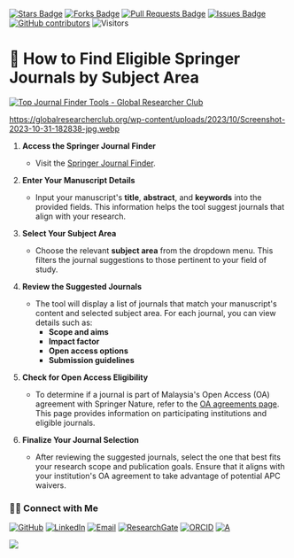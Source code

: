 <a href="https://github.com/drshahizan/short-course/stargazers"><img src="https://img.shields.io/github/stars/drshahizan/short-course" alt="Stars Badge"/></a>
<a href="https://github.com/drshahizan/short-course/network/members"><img src="https://img.shields.io/github/forks/drshahizan/short-course" alt="Forks Badge"/></a>
<a href="https://github.com/drshahizan/short-course/pulls"><img src="https://img.shields.io/github/issues-pr/drshahizan/short-course" alt="Pull Requests Badge"/></a>
<a href="https://github.com/drshahizan/short-course"><img src="https://img.shields.io/github/issues/drshahizan/short-course" alt="Issues Badge"/></a>
<a href="https://github.com/drshahizan/short-course/graphs/contributors"><img alt="GitHub contributors" src="https://img.shields.io/github/contributors/drshahizan/short-course?color=2b9348"></a>
![Visitors](https://api.visitorbadge.io/api/visitors?path=https%3A%2F%2Fgithub.com%2Fdrshahizan%2Fshort-course&labelColor=%23d9e3f0&countColor=%23697689&style=flat)

# 🧭 How to Find Eligible Springer Journals by Subject Area

[![Top Journal Finder Tools - Global Researcher Club](https://tse2.mm.bing.net/th?id=OIP.ecvixln1M7g1xVItZvXe-wHaFL\&pid=Api)](https://globalresearcherclub.org/top-journal-finder-tools/)

https://globalresearcherclub.org/wp-content/uploads/2023/10/Screenshot-2023-10-31-182838-jpg.webp
1. **Access the Springer Journal Finder**

   * Visit the [Springer Journal Finder](https://journalfinder.springer.com).

2. **Enter Your Manuscript Details**

   * Input your manuscript's **title**, **abstract**, and **keywords** into the provided fields. This information helps the tool suggest journals that align with your research.

3. **Select Your Subject Area**

   * Choose the relevant **subject area** from the dropdown menu. This filters the journal suggestions to those pertinent to your field of study.

4. **Review the Suggested Journals**

   * The tool will display a list of journals that match your manuscript's content and selected subject area. For each journal, you can view details such as:
     * **Scope and aims**
     * **Impact factor**
     * **Open access options**
     * **Submission guidelines**

5. **Check for Open Access Eligibility**

   * To determine if a journal is part of Malaysia's Open Access (OA) agreement with Springer Nature, refer to the [OA agreements page](https://www.springernature.com/gp/open-science/oa-agreements/malaysia). This page provides information on participating institutions and eligible journals.

6. **Finalize Your Journal Selection**

   * After reviewing the suggested journals, select the one that best fits your research scope and publication goals. Ensure that it aligns with your institution's OA agreement to take advantage of potential APC waivers.

### 🙌🏻 Connect with Me
<p align="left">
    <a href="https://github.com/drshahizan" target="_blank"><img alt="GitHub" src="https://img.shields.io/badge/-@drshahizan-181717?style=flat-square&logo=GitHub&logoColor=white"></a>
    <a href="https://www.linkedin.com/in/drshahizan" target="_blank"><img alt="LinkedIn" src="https://img.shields.io/badge/-drshahizan-blue?style=flat-square&logo=Linkedin&logoColor=white&link=https://www.linkedin.com/in/drshahizan/"></a>
    <a href="mailto:shahizan@utm.my" target="_blank"><img alt="Email" src="https://img.shields.io/badge/-shahizan@utm.my-c14438?style=flat-square&logo=Gmail&logoColor=white&link=mailto:shahizan@utm.my.com"></a>
    <a href="https://www.researchgate.net/profile/Mohd-Othman-28" target="_blank"><img alt="ResearchGate" src="https://img.shields.io/badge/-ResearchGate-00CCBB?style=flat-square&logo=ResearchGate&logoColor=white"></a>
    <a href="https://orcid.org/0000-0003-4261-1873" target="_blank"><img alt="ORCID" src="https://img.shields.io/badge/-ORCID-A6CE39?style=flat-square&logo=ORCID&logoColor=white"></a> 
 <a href="https://visitorbadge.io/status?path=https%3A%2F%2Fgithub.com%2Fdrshahizan" target="_blank"><img alt="A" src="https://api.visitorbadge.io/api/visitors?path=https%3A%2F%2Fgithub.com%2Fdrshahizan&labelColor=%23697689&countColor=%23555555&style=plastic"></a>
 
![](https://hit.yhype.me/github/profile?user_id=81284918)
</p>


